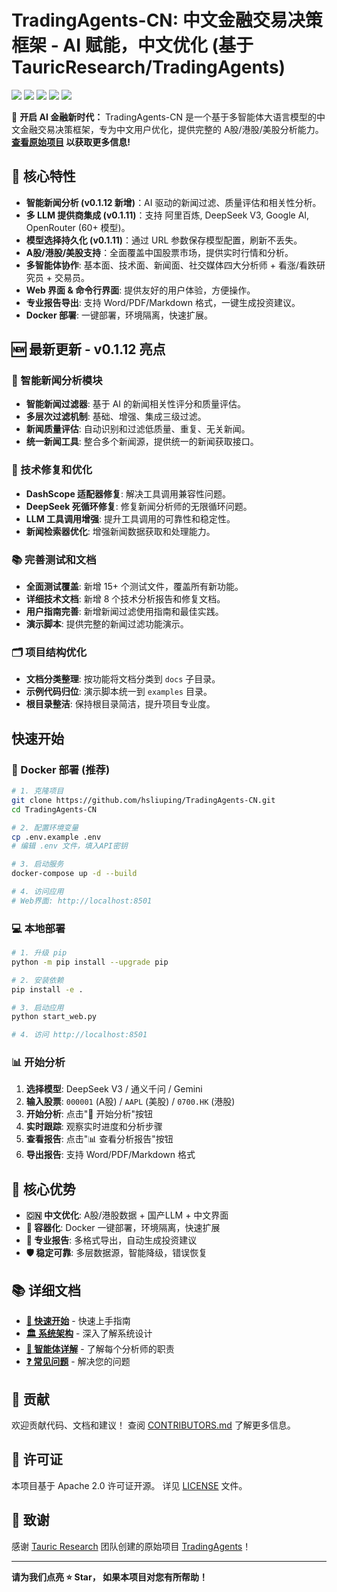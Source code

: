 # TradingAgents-CN: 中文金融交易决策框架 - AI 赋能，中文优化 (基于 TauricResearch/TradingAgents)

[![](https://img.shields.io/badge/License-Apache%202.0-blue.svg)](https://opensource.org/licenses/Apache-2.0)
[![](https://img.shields.io/badge/Python-3.10%2B-blue.svg)](https://www.python.org/)
[![](https://img.shields.io/badge/Version-cn--0.1.12-green.svg)](./VERSION)
[![](https://img.shields.io/badge/docs-中文文档-green.svg)](./docs/)
[![](https://img.shields.io/badge/基于-TauricResearch/TradingAgents-orange.svg)](https://github.com/TauricResearch/TradingAgents)

🚀 **开启 AI 金融新时代：** TradingAgents-CN 是一个基于多智能体大语言模型的中文金融交易决策框架，专为中文用户优化，提供完整的 A股/港股/美股分析能力。 **[查看原始项目](https://github.com/hsliuping/TradingAgents-CN) 以获取更多信息!**

## 🎯 核心特性

*   **智能新闻分析 (v0.1.12 新增)**：AI 驱动的新闻过滤、质量评估和相关性分析。
*   **多 LLM 提供商集成 (v0.1.11)**：支持 阿里百炼, DeepSeek V3, Google AI, OpenRouter (60+ 模型)。
*   **模型选择持久化 (v0.1.11)**：通过 URL 参数保存模型配置，刷新不丢失。
*   **A股/港股/美股支持**：全面覆盖中国股票市场，提供实时行情和分析。
*   **多智能体协作**: 基本面、技术面、新闻面、社交媒体四大分析师 + 看涨/看跌研究员 + 交易员。
*   **Web 界面 & 命令行界面**: 提供友好的用户体验，方便操作。
*   **专业报告导出**: 支持 Word/PDF/Markdown 格式，一键生成投资建议。
*   **Docker 部署**: 一键部署，环境隔离，快速扩展。

## 🆕 最新更新 - v0.1.12 亮点

### 🧠 智能新闻分析模块

*   **智能新闻过滤器**:  基于 AI 的新闻相关性评分和质量评估。
*   **多层次过滤机制**:  基础、增强、集成三级过滤。
*   **新闻质量评估**: 自动识别和过滤低质量、重复、无关新闻。
*   **统一新闻工具**:  整合多个新闻源，提供统一的新闻获取接口。

### 🔧 技术修复和优化

*   **DashScope 适配器修复**: 解决工具调用兼容性问题。
*   **DeepSeek 死循环修复**: 修复新闻分析师的无限循环问题。
*   **LLM 工具调用增强**: 提升工具调用的可靠性和稳定性。
*   **新闻检索器优化**:  增强新闻数据获取和处理能力。

### 📚 完善测试和文档

*   **全面测试覆盖**: 新增 15+ 个测试文件，覆盖所有新功能。
*   **详细技术文档**: 新增 8 个技术分析报告和修复文档。
*   **用户指南完善**: 新增新闻过滤使用指南和最佳实践。
*   **演示脚本**:  提供完整的新闻过滤功能演示。

### 🗂️ 项目结构优化

*   **文档分类整理**: 按功能将文档分类到 `docs` 子目录。
*   **示例代码归位**: 演示脚本统一到 `examples` 目录。
*   **根目录整洁**: 保持根目录简洁，提升项目专业度。

## 快速开始

### 🐳 Docker 部署 (推荐)

```bash
# 1. 克隆项目
git clone https://github.com/hsliuping/TradingAgents-CN.git
cd TradingAgents-CN

# 2. 配置环境变量
cp .env.example .env
# 编辑 .env 文件，填入API密钥

# 3. 启动服务
docker-compose up -d --build

# 4. 访问应用
# Web界面: http://localhost:8501
```

### 💻 本地部署

```bash
# 1. 升级 pip
python -m pip install --upgrade pip

# 2. 安装依赖
pip install -e .

# 3. 启动应用
python start_web.py

# 4. 访问 http://localhost:8501
```

### 📊 开始分析

1.  **选择模型**:  DeepSeek V3 / 通义千问 / Gemini
2.  **输入股票**: `000001` (A股) / `AAPL` (美股) / `0700.HK` (港股)
3.  **开始分析**: 点击"🚀 开始分析"按钮
4.  **实时跟踪**:  观察实时进度和分析步骤
5.  **查看报告**: 点击"📊 查看分析报告"按钮
6.  **导出报告**:  支持 Word/PDF/Markdown 格式

## 🎯 核心优势

*   **🇨🇳 中文优化**: A股/港股数据 + 国产LLM + 中文界面
*   **🐳 容器化**: Docker 一键部署，环境隔离，快速扩展
*   **📄 专业报告**: 多格式导出，自动生成投资建议
*   **🛡️ 稳定可靠**: 多层数据源，智能降级，错误恢复

## 📚 详细文档

*   [**📖 快速开始**](docs/overview/quick-start.md) -  快速上手指南
*   [**🏛️ 系统架构**](docs/architecture/system-architecture.md) -  深入了解系统设计
*   [**🤖 智能体详解**](docs/agents/analysts.md) - 了解每个分析师的职责
*   [**❓ 常见问题**](docs/faq/faq.md) -  解决您的问题

## 🤝 贡献

欢迎贡献代码、文档和建议！  查阅 [CONTRIBUTORS.md](CONTRIBUTORS.md) 了解更多信息。

## 📄 许可证

本项目基于 Apache 2.0 许可证开源。 详见 [LICENSE](LICENSE) 文件。

## 🙏 致谢

感谢 [Tauric Research](https://github.com/TauricResearch) 团队创建的原始项目 [TradingAgents](https://github.com/TauricResearch/TradingAgents)！

---

**请为我们点亮 ⭐ Star， 如果本项目对您有所帮助！**